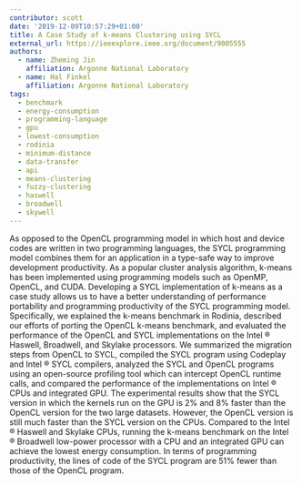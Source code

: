 ```yaml
---
contributor: scott
date: '2019-12-09T10:57:29+01:00'
title: A Case Study of k-means Clustering using SYCL
external_url: https://ieeexplore.ieee.org/document/9005555
authors:
  - name: Zheming Jin
    affiliation: Argonne National Laboratory
  - name: Hal Finkel
    affiliation: Argonne National Laboratory
tags:
  - benchmark
  - energy-consumption
  - programming-language
  - gpu
  - lowest-consumption
  - rodinia
  - minimum-distance
  - data-transfer
  - api
  - means-clustering
  - fuzzy-clustering
  - haswell
  - broadwell
  - skywell
---
```


As opposed to the OpenCL programming model in which host and device codes are written in two programming languages, the
SYCL programming model combines them for an application in a type-safe way to improve development productivity. As a
popular cluster analysis algorithm, k-means has been implemented using programming models such as OpenMP, OpenCL, and
CUDA. Developing a SYCL implementation of k-means as a case study allows us to have a better understanding of
performance portability and programming productivity of the SYCL programming model. Specifically, we explained the
k-means benchmark in Rodinia, described our efforts of porting the OpenCL k-means benchmark, and evaluated the
performance of the OpenCL and SYCL implementations on the Intel ® Haswell, Broadwell, and Skylake processors. We
summarized the migration steps from OpenCL to SYCL, compiled the SYCL program using Codeplay and Intel ® SYCL compilers,
analyzed the SYCL and OpenCL programs using an open-source profiling tool which can intercept OpenCL runtime calls, and
compared the performance of the implementations on Intel ® CPUs and integrated GPU. The experimental results show that
the SYCL version in which the kernels run on the GPU is 2% and 8% faster than the OpenCL version for the two large
datasets. However, the OpenCL version is still much faster than the SYCL version on the CPUs. Compared to the Intel ®
Haswell and Skylake CPUs, running the k-means benchmark on the Intel ® Broadwell low-power processor with a CPU and an
integrated GPU can achieve the lowest energy consumption. In terms of programming productivity, the lines of code of the
SYCL program are 51% fewer than those of the OpenCL program.